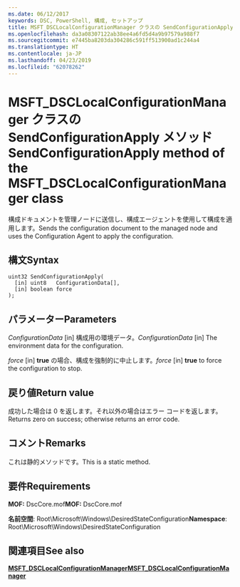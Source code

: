 ```yaml
---
ms.date: 06/12/2017
keywords: DSC, PowerShell, 構成, セットアップ
title: MSFT_DSCLocalConfigurationManager クラスの SendConfigurationApply メソッド
ms.openlocfilehash: da3a08307122ab38ee4a6fd5d4a9b97579a988f7
ms.sourcegitcommit: e7445ba8203da304286c591ff513900ad1c244a4
ms.translationtype: HT
ms.contentlocale: ja-JP
ms.lasthandoff: 04/23/2019
ms.locfileid: "62078262"
---
```

# <a name="sendconfigurationapply-method-of-the-msftdsclocalconfigurationmanager-class"></a><span data-ttu-id="08b13-103">MSFT_DSCLocalConfigurationManager クラスの SendConfigurationApply メソッド</span><span class="sxs-lookup"><span data-stu-id="08b13-103">SendConfigurationApply method of the MSFT_DSCLocalConfigurationManager class</span></span>

<span data-ttu-id="08b13-104">構成ドキュメントを管理ノードに送信し、構成エージェントを使用して構成を適用します。</span><span class="sxs-lookup"><span data-stu-id="08b13-104">Sends the configuration document to the managed node and uses the Configuration Agent to apply the configuration.</span></span>

## <a name="syntax"></a><span data-ttu-id="08b13-105">構文</span><span class="sxs-lookup"><span data-stu-id="08b13-105">Syntax</span></span>

```mof
uint32 SendConfigurationApply(
  [in] uint8   ConfigurationData[],
  [in] boolean force
);
```

## <a name="parameters"></a><span data-ttu-id="08b13-106">パラメーター</span><span class="sxs-lookup"><span data-stu-id="08b13-106">Parameters</span></span>

<span data-ttu-id="08b13-107">*ConfigurationData* \[in\] 構成用の環境データ。</span><span class="sxs-lookup"><span data-stu-id="08b13-107">*ConfigurationData* \[in\] The environment data for the configuration.</span></span>

<span data-ttu-id="08b13-108">*force* \[in\] **true** の場合、構成を強制的に中止します。</span><span class="sxs-lookup"><span data-stu-id="08b13-108">*force* \[in\] **true** to force the configuration to stop.</span></span>

## <a name="return-value"></a><span data-ttu-id="08b13-109">戻り値</span><span class="sxs-lookup"><span data-stu-id="08b13-109">Return value</span></span>

<span data-ttu-id="08b13-110">成功した場合は 0 を返します。それ以外の場合はエラー コードを返します。</span><span class="sxs-lookup"><span data-stu-id="08b13-110">Returns zero on success; otherwise returns an error code.</span></span>

## <a name="remarks"></a><span data-ttu-id="08b13-111">コメント</span><span class="sxs-lookup"><span data-stu-id="08b13-111">Remarks</span></span>

<span data-ttu-id="08b13-112">これは静的メソッドです。</span><span class="sxs-lookup"><span data-stu-id="08b13-112">This is a static method.</span></span>

## <a name="requirements"></a><span data-ttu-id="08b13-113">要件</span><span class="sxs-lookup"><span data-stu-id="08b13-113">Requirements</span></span>

<span data-ttu-id="08b13-114">**MOF:** DscCore.mof</span><span class="sxs-lookup"><span data-stu-id="08b13-114">**MOF:** DscCore.mof</span></span>

<span data-ttu-id="08b13-115">**名前空間**: Root\Microsoft\Windows\DesiredStateConfiguration</span><span class="sxs-lookup"><span data-stu-id="08b13-115">**Namespace**: Root\Microsoft\Windows\DesiredStateConfiguration</span></span>

## <a name="see-also"></a><span data-ttu-id="08b13-116">関連項目</span><span class="sxs-lookup"><span data-stu-id="08b13-116">See also</span></span>

[<span data-ttu-id="08b13-117">**MSFT_DSCLocalConfigurationManager**</span><span class="sxs-lookup"><span data-stu-id="08b13-117">**MSFT_DSCLocalConfigurationManager**</span></span>](msft-dsclocalconfigurationmanager.md)